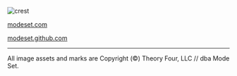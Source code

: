 
![crest](https://secure.gravatar.com/avatar/aa8ea677b07f626479fd280049b0e19f?s=75) 

[modeset.com](http://www.modeset.com/)

[modeset.github.com](http://modeset.github.com/)

---------

All image assets and marks are Copyright (&copy;) Theory Four, LLC // dba Mode Set.

<!-- 
# TODO
- Add 011
- redo logos so they are based off vector objects (psd)
- Add logos with trademark
- Redo header
-->

